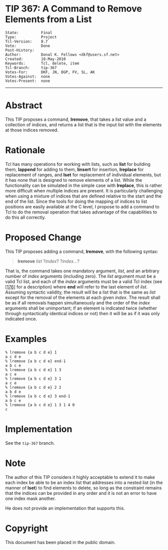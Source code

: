 # TIP 367: A Command to Remove Elements from a List
	State:          Final
	Type:           Project
	Tcl-Version:    8.7
	Vote:           Done
	Post-History:	
	Author:         Donal K. Fellows <dkf@users.sf.net>
	Created:        18-May-2010
	Keywords:       Tcl, delete, item
	Tcl-Branch:     tip-367
	Votes-For:      DKF, JN, DGP, FV, SL, AK
	Votes-Against:  none
	Votes-Present:  none 
-----

# Abstract

This TIP proposes a command, **lremove**, that takes a list value and a
collection of indices, and returns a list that is the input list with the
elements at those indices removed.

# Rationale

Tcl has many operations for working with lists, such as **list** for
building them, **lappend** for adding to them, **linsert** for insertion,
**lreplace** for replacement of ranges, and **lset** for replacement of
individual elements, but it has none that is designed to remove elements of a
list. While the functionality can be simulated in the simple case with
**lreplace**, this is rather more difficult when multiple indices are
present. It is particularly challenging when using a mixture of indices that
are defined relative to the start and the end of the list. Since the tools for
doing the mapping of indices to list positions are easily available at the C
level, I propose to add a command to Tcl to do the removal operation that
takes advantage of the capabilities to do this all correctly.

# Proposed Change

This TIP proposes adding a command, **lremove**, with the following syntax:

 > **lremove** _list_ ?_index_? ?_index..._?

That is, the command takes one mandatory argument, _list_, and an arbitrary
number of _index_ arguments \(including zero\). The _list_ argument must be
a valid Tcl list, and each of the _index_ arguments must be a valid Tcl
index \(see [[176]](176.md) for a description\) where **end** will refer to the last
element of _list_. Assuming syntactic validity, the result will be a list
that is the same as _list_ except for the removal of the elements at each
given _index_. The result shall be as if all removals happen simultaneously
and the order of the _index_ arguments shall be unimportant; if an element
is indicated twice \(whether through syntactically identical indices or not\)
then it will be as if it was only indicated once.

# Examples

	% lremove {a b c d e} 1
	a c d e
	% lremove {a b c d e} end-1
	a b c e
	% lremove {a b c d e} 1 3
	a c e
	% lremove {a b c d e} 3 1
	a c e
	% lremove {a b c d e} 2 2
	a b d e
	% lremove {a b c d e} 3 end-1
	a b c e
	% lremove {a b c d e} 1 3 1 4 0
	c

# Implementation

See the `tip-367` branch.

# Note

The author of this TIP considers it highly acceptable to extend it to make
each index be able to be an index list that addresses into a nested list (in
the manner of **lset**) to find elements to delete, so long as the constraint
remains that the indices can be provided in any order and it is not an error
to have one index mask another.

He does not provide an implementation that supports this.

# Copyright

This document has been placed in the public domain.

